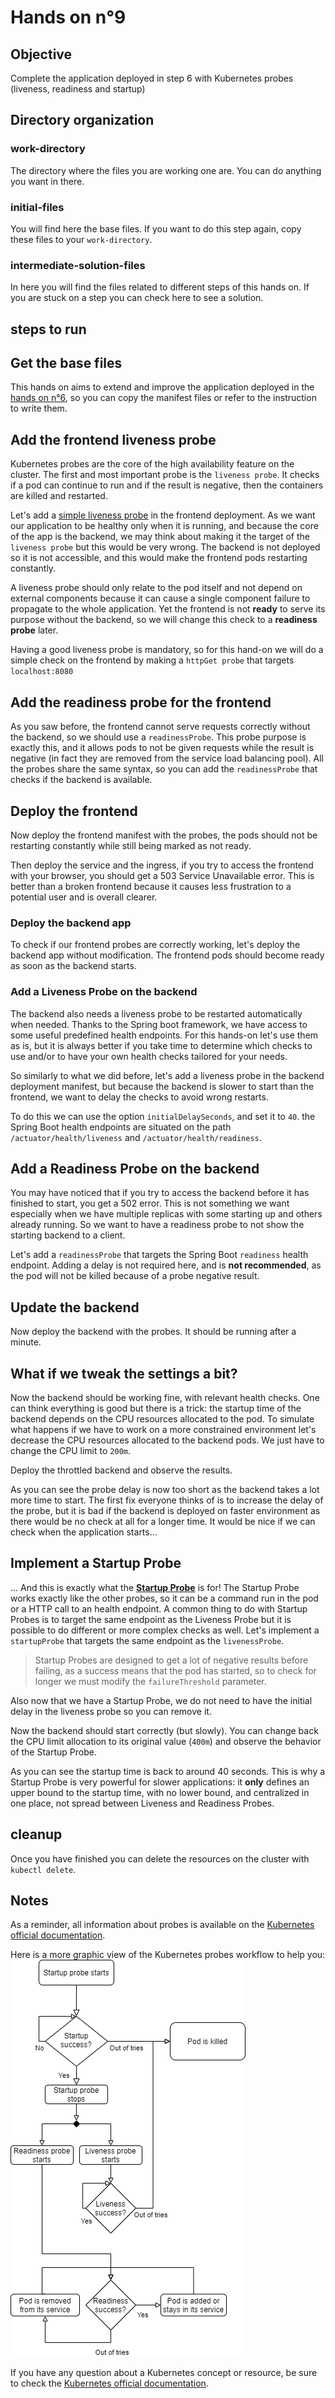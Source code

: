 # Hands on n°9

## Objective

Complete the application deployed in step 6 with Kubernetes probes (liveness, readiness and startup)

## Directory organization

### work-directory

The directory where the files you are working one are. You can do anything you want in there.

### initial-files

You will find here the base files. If you want to do this step again, copy these files to your `work-directory`.

### intermediate-solution-files

In here you will find the files related to different steps of this hands on. If you are stuck on a step you can check here to see a solution.

## steps to run

## Get the base files

This hands on aims to extend and improve the application deployed in the [hands on n°6](../step-6/README.md), so you can copy the manifest files or refer to the instruction to write them.

## Add the frontend liveness probe

Kubernetes probes are the core of the high availability feature on the cluster. The first and most important probe is the `liveness probe`. It checks if a pod can continue to run and if the result is negative, then the containers are killed and restarted.

Let's add a [simple liveness probe](https://kubernetes.io/docs/tasks/configure-pod-container/configure-liveness-readiness-startup-probes/#define-a-liveness-command) in the frontend deployment. As we want our application to be healthy only when it is running, and because the core of the app is the backend, we may think about making it the target of the `liveness probe` but this would be very wrong. The backend is not deployed so it is not accessible, and this would make the frontend pods restarting constantly.

A liveness probe should only relate to the pod itself and not depend on external components because it can cause a single component failure to propagate to the whole application. Yet the frontend is not **ready** to serve its purpose without the backend, so we will change this check to a **readiness probe** later.

Having a good liveness probe is mandatory, so for this hand-on we will do a simple check on the frontend by making a `httpGet probe` that targets `localhost:8080`

## Add the readiness probe for the frontend

As you saw before, the frontend cannot serve requests correctly without the backend, so we should use a `readinessProbe`. This probe purpose is exactly this, and it allows pods to not be given requests while the result is negative (in fact they are removed from the service load balancing pool). All the probes share the same syntax, so you can add the `readinessProbe` that checks if the backend is available.

## Deploy the frontend

Now deploy the frontend manifest with the probes, the pods should not be restarting constantly while still being marked as not ready.

Then deploy the service and the ingress, if you try to access the frontend with your browser, you should get a 503 Service Unavailable error. This is better than a broken frontend because it causes less frustration to a potential user and is overall clearer.

### Deploy the backend app

To check if our frontend probes are correctly working, let's deploy the backend app without modification. The frontend pods should become ready as soon as the backend starts.

### Add a Liveness Probe on the backend

The backend also needs a liveness probe to be restarted automatically when needed. Thanks to the Spring boot framework, we have access to some useful predefined health endpoints. For this hands-on let's use them as is, but it is always better if you take time to determine which checks to use and/or to have your own health checks tailored for your needs.

So similarly to what we did before, let's add a liveness probe in the backend deployment manifest, but because the backend is slower to start than the frontend, we want to delay the checks to avoid wrong restarts.

To do this we can use the option `initialDelaySeconds`, and set it to `40`. the Spring Boot health endpoints are situated on the path `/actuator/health/liveness` and `/actuator/health/readiness`.

## Add a Readiness Probe on the backend

You may have noticed that if you try to access the backend before it has finished to start, you get a 502 error. This is not something we want especially when we have multiple replicas with some starting up and others already running. So we want to have a readiness probe to not show the starting backend to a client.

Let's add a `readinessProbe` that targets the Spring Boot `readiness` health endpoint. Adding a delay is not required here, and is **not recommended**, as the pod will not be killed because of a probe negative result.

## Update the backend

Now deploy the backend with the probes. It should be running after a minute.

## What if we tweak the settings a bit?

Now the backend should be working fine, with relevant health checks. One can think everything is good but there is a trick: the startup time of the backend depends on the CPU resources allocated to the pod. To simulate what happens if we have to work on a more constrained environment let's decrease the CPU resources allocated to the backend pods. We just have to change the CPU limit to `200m`.

Deploy the throttled backend and observe the results.

As you can see the probe delay is now too short as the backend takes a lot more time to start. The first fix everyone thinks of is to increase the delay of the probe, but it is bad if the backend is deployed on faster environment as there would be no check at all for a longer time. It would be nice if we can check when the application starts...

## Implement a Startup Probe

... And this is exactly what the [**Startup Probe**](https://kubernetes.io/docs/tasks/configure-pod-container/configure-liveness-readiness-startup-probes/#define-startup-probes) is for! The Startup Probe works exactly like the other probes, so it can be a command run in the pod or a HTTP call to an health endpoint. A common thing to do with Startup Probes is to target the same endpoint as the Liveness Probe but it is possible to do different or more complex checks as well. Let's implement a `startupProbe` that targets the same endpoint as the `livenessProbe`.

> Startup Probes are designed to get a lot of negative results before failing, as a success means that the pod has started, so to check for longer we must modify the `failureThreshold` parameter.

Also now that we have a Startup Probe, we do not need to have the initial delay in the liveness probe so you can remove it.

Now the backend should start correctly (but slowly).
You can change back the CPU limit allocation to its original value (`400m`) and observe the behavior of the Startup Probe.

As you can see the startup time is back to around 40 seconds. This is why a Startup Probe is very powerful for slower applications: it **only** defines an upper bound to the startup time, with no lower bound, and centralized in one place, not spread between Liveness and Readiness Probes.

## cleanup

Once you have finished you can delete the resources on the cluster with `kubectl delete`.

## Notes

As a reminder, all information about probes is available on the [Kubernetes official documentation](https://kubernetes.io/docs/tasks/configure-pod-container/configure-liveness-readiness-startup-probes/).

Here is a more graphic view of the Kubernetes probes workflow to help you:
![Probes workflow image](./images/KubeProbesFlow.png)

If you have any question about a Kubernetes concept or resource, be sure to check the [Kubernetes official documentation](https://kubernetes.io/docs/home/).

